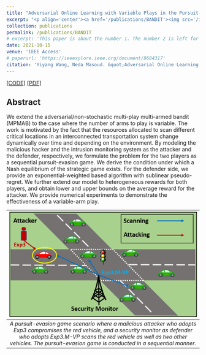 ```yaml
---
title: "Adversarial Online Learning with Variable Plays in the Pursuit-Evasion Game: Theoretical Foundations and Application in Connected and Automated Vehicle Cybersecurity"
excerpt: "<p align='center'><a href='/publications/BANDIT'><img src='/images/BANDIT.png' style='width: 500px;'></a></p>"
collection: publications
permalink: /publications/BANDIT
# excerpt: 'This paper is about the number 1. The number 2 is left for future work.'
date: 2021-10-15
venue: 'IEEE Access'
# paperurl: 'https://ieeexplore.ieee.org/document/8684317'
citation: 'Yiyang Wang, Neda Masoud. &quot;Adversarial Online Learning with Variable Plays in the Pursuit-Evasion Game: Theoretical Foundations and Application in Connected and Automated Vehicle Cybersecurity.&quot; <i>In IEEE Access, vol. 9, pp. 142475-142488, 2021, doi: 10.1109/ACCESS.2021.3120700.</i>'
---
```


[[CODE]](https://github.com/wayiya/adversarial_multi_armed_bandit_variable_plays)
[[PDF]](/files/articles/BANDIT.pdf)


## Abstract
We extend the adversarial/non-stochastic multi-play multi-armed bandit (MPMAB) to the case where the number of arms to play is variable. The work is motivated by the fact that the resources allocated to scan different critical locations in an interconnected transportation system change dynamically over time and depending on the environment. By modeling the malicious hacker and the intrusion monitoring system as the attacker and the defender, respectively, we formulate the problem for the two players as a sequential pursuit-evasion game. We derive the condition under which a Nash equilibrium of the strategic game exists. For the defender side, we provide an exponential-weighted based algorithm with sublinear pseudo-regret. We further extend our model to heterogeneous rewards for both players, and obtain lower and upper bounds on the average reward for the attacker. We provide numerical experiments to demonstrate the effectiveness of a variable-arm play.

| ![](/images/BANDIT.png) |
|:--:|
| *A pursuit-evasion game scenario where a malicious attacker who adopts Exp3 compromises the red vehicle, and a security monitor as defender who adopts Exp3.M-VP scans the red vehicle as well as two other vehicles. The pursuit-evasion game is conducted in a sequential manner.* |
